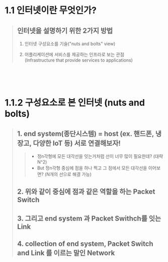 1.1 인터넷이란 무엇인가?
=======================
> ## 인터넷을 설명하기 위한 2가지 방법</br>
> 1. 인터넷 구성요소를 기술("nuts and bolts" view)</br>
> 
> 2. 어플리케이션에 서비스를 제공하는 인프라로 보는 관점</br>
>   (Infrastructure that provide services to applications)
</br>

</br>1.1.2 구성요소로 본 인터넷 (nuts and bolts)
===============
> ## 1. end system(종단시스템) = host (ex. 핸드폰, 냉장고, 다양한 IoT 등) 서로 연결해보자!
> > * 정n각형에 모든 대각선을 잇는거처럼 선이 너무 많이 필요한데? (대략 N^2)
> > * But 정n각형 중심에 점을 하나 찍고 그 점에서 모든 대각선을 이어보면? (N개의 선으로 해결 가능)
> ## 2. 위와 같이 중심에 점과 같은 역할을 하는 Packet Switch
> ## 3. 그리고 end system 과 Packet Swithch를 잇는 Link
> ## 4. collection of end system, Packet Switch and Link 를 이르는 말인 Network
> 